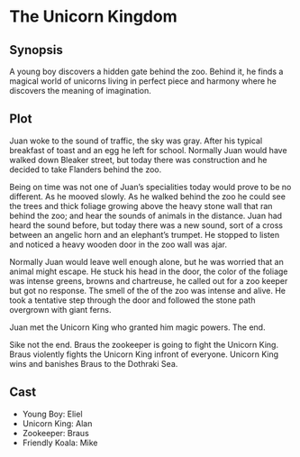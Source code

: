 # The Unicorn Kingdom

## Synopsis

A young boy discovers a hidden gate behind the zoo.
Behind it, he finds a magical world of unicorns living in perfect piece and harmony where he discovers the meaning of imagination.

## Plot


Juan woke to the sound of traffic, the sky was gray.
After his typical breakfast of toast and an egg he left for school.
Normally Juan would have walked down Bleaker street, but today there was construction and he decided to take Flanders behind the zoo.

Being on time was not one of Juan’s specialities today would prove to be no different.
As he mooved slowly.
As he walked behind the zoo he could see the trees and thick foliage growing above the heavy stone wall that ran behind the zoo; and hear the sounds of animals in the distance.
Juan had heard the sound before, but today there was a new sound, sort of a cross between an angelic horn and an elephant’s trumpet.
He stopped to listen and noticed a heavy wooden door in the zoo wall was ajar.

Normally Juan would leave well enough alone, but he was worried that an animal might escape.
He stuck his head in the door, the color of the foliage was intense greens, browns and chartreuse, he called out for a zoo keeper but got no response.
The smell of the of the zoo was intense and alive.
He took a tentative step through the door and followed the stone path overgrown with giant ferns.

Juan met the Unicorn King who granted him magic powers.
The end.

Sike not the end. Braus the zookeeper is going to fight the Unicorn King.
Braus violently fights the Unicorn King infront of everyone.
Unicorn King wins and banishes Braus to the Dothraki Sea.

## Cast

* Young Boy: Eliel
* Unicorn King: Alan
* Zookeeper: Braus
* Friendly Koala: Mike
